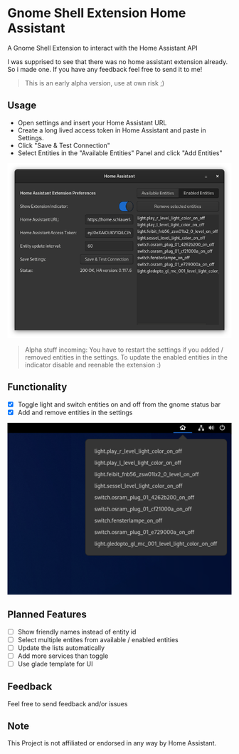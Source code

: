 # Gnome Shell Extension Home Assistant

A Gnome Shell Extension to interact with the Home Assistant API

I was supprised to see that there was no home assistant extension already.
So i made one.
If you have any feedback feel free to send it to me!

> This is an early alpha version, use at own risk ;)

## Usage

- Open settings and insert your Home Assistant URL
- Create a long lived access token in Home Assistant and paste in Settings.
- Click "Save & Test Connection"
- Select Entities in the "Available Entities" Panel and click "Add Entities"

![Settings](images/settings.png)

> Alpha stuff incoming: You have to restart the settings if you added / removed entities in the settings.
> To update the enabled entities in the indicator disable and reenable the extension :)

## Functionality

- [x] Toggle light and switch entities on and off from the gnome status bar
- [x] Add and remove entities in the settings

![Indicator.png](images/indicator.png)

## Planned Features

- [ ] Show friendly names instead of entity id
- [ ] Select multiple entites from available / enabled entities
- [ ] Update the lists automatically
- [ ] Add more services than toggle
- [ ] Use glade template for UI

## Feedback

Feel free to send feedback and/or issues

## Note

This Project is not affiliated or endorsed in any way by Home Assistant.